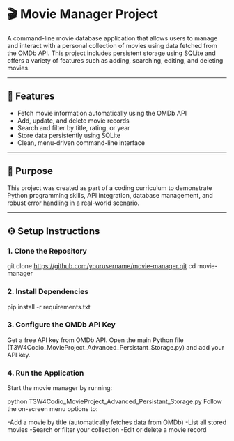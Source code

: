 # 🎬 Movie Manager Project

A command-line movie database application that allows users to manage and interact with a personal collection of movies using data fetched from the OMDb API. This project includes persistent storage using SQLite and offers a variety of features such as adding, searching, editing, and deleting movies.

---

## 📌 Features

- Fetch movie information automatically using the OMDb API
- Add, update, and delete movie records
- Search and filter by title, rating, or year
- Store data persistently using SQLite
- Clean, menu-driven command-line interface

---

## 🎯 Purpose

This project was created as part of a coding curriculum to demonstrate Python programming skills, API integration, database management, and robust error handling in a real-world scenario.

---

## ⚙️ Setup Instructions

### 1. Clone the Repository
git clone https://github.com/yourusername/movie-manager.git
cd movie-manager

### 2. Install Dependencies
pip install -r requirements.txt

### 3. Configure the OMDb API Key
Get a free API key from OMDb API.
Open the main Python file (T3W4Codio_MovieProject_Advanced_Persistant_Storage.py) and add your API key.

### 4. Run the Application
Start the movie manager by running:

python T3W4Codio_MovieProject_Advanced_Persistant_Storage.py
Follow the on-screen menu options to:

-Add a movie by title (automatically fetches data from OMDb)
-List all stored movies
-Search or filter your collection
-Edit or delete a movie record
